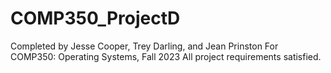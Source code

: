 # COMP350_ProjectD
Completed by Jesse Cooper, Trey Darling, and Jean Prinston
For COMP350: Operating Systems, Fall 2023
All project requirements satisfied.
